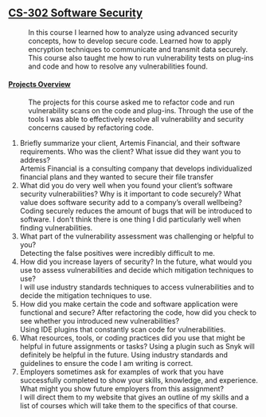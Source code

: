 ## <u>CS-302 Software Security</u>
<dd>In this course I learned how to analyze using advanced security concepts, how to develop secure code.  
  Learned how to apply encryption techniques to communicate and transmit data securely.  
  This course also taught me how to run vulnerability tests on plug-ins and code and how to resolve any vulnerabilities found.</dd>
<dl>
    <dt><h4><u>Projects Overview</u></h4></dt>
  <dd> 
    The projects for this course asked me to refactor code and run vulnerability scans on the code and plug-ins.
    Through the use of the tools I was able to effectively resolve all vulnerability and security concerns 
    caused by refactoring code.
  </dd>
  
  
1.  Briefly summarize your client, Artemis Financial, and their software requirements. Who was the client? What issue did they want you to address?  
   Artemis Financial is a consulting company that develops individualized financial plans and they wanted to secure their file transfer 
2.  What did you do very well when you found your client’s software security vulnerabilities? Why is it important to code securely? What value does software security add to a company’s overall wellbeing?  
   Coding securely reduces the amount of bugs that will be introduced to software.  I don't think there is one thing I did particularly well when finding vulnerabilities.
3.  What part of the vulnerability assessment was challenging or helpful to you?  
   Detecting the false positives were incredibly difficult to me.
4.  How did you increase layers of security? In the future, what would you use to assess vulnerabilities and decide which mitigation techniques to use?  
   I will use industry standards techniques to access vulnerabilities and to decide the mitigation techniques to use.
5.  How did you make certain the code and software application were functional and secure? After refactoring the code, how did you check to see whether you introduced new vulnerabilities?  
   Using IDE plugins that constantly scan code for vulnerabilities.
6.  What resources, tools, or coding practices did you use that might be helpful in future assignments or tasks?
   Using a plugin such as Snyk will definitely be helpful in the future.  Using industry standards and guidelines to ensure the code I am writing is correct.
7.  Employers sometimes ask for examples of work that you have successfully completed to show your skills, knowledge, and experience. What might you show future employers from this assignment?  
   I will direct them to my website that gives an outline of my skills and a list of courses which will take them to the specifics of that course.
